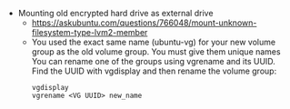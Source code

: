 - Mounting old encrypted hard drive as external drive
  - https://askubuntu.com/questions/766048/mount-unknown-filesystem-type-lvm2-member
  - You used the exact same name (ubuntu-vg) for your new volume group as the old volume group. You must give them unique names You can rename one of the groups using vgrename and its UUID. Find the UUID with vgdisplay and then rename the volume group:
    ```
    vgdisplay
    vgrename <VG UUID> new_name
    ```